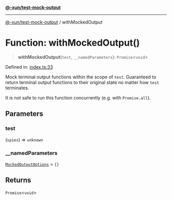 [**@-xun/test-mock-output**](../README.md)

***

[@-xun/test-mock-output](../README.md) / withMockedOutput

# Function: withMockedOutput()

> **withMockedOutput**(`test`, `__namedParameters`): `Promise`\<`void`\>

Defined in: [index.ts:33](https://github.com/Xunnamius/test-utils/blob/93cda7940afb86ec332e09c9cb61f62e1d6f6f36/packages/test-mock-output/src/index.ts#L33)

Mock terminal output functions within the scope of `test`. Guaranteed to
return terminal output functions to their original state no matter how `test`
terminates.

It is not safe to run this function concurrently (e.g. with `Promise.all`).

## Parameters

### test

(`spies`) => `unknown`

### \_\_namedParameters

[`MockedOutputOptions`](../type-aliases/MockedOutputOptions.md) = `{}`

## Returns

`Promise`\<`void`\>
